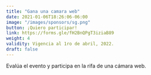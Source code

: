 ```yaml
---
title: "Gana una camara web"
date: 2021-01-06T18:26:06-06:00
image: "/images/sponsors/sg.png"
button: ¡Quiero participar!
link: https://forms.gle/fH2BnQPgT3iziaB89 
weight: 4
validity: Vigencia al 1ro de abril, 2022.
draft: false
---
```


Evalúa el evento y participa en la rifa de una cámara web.